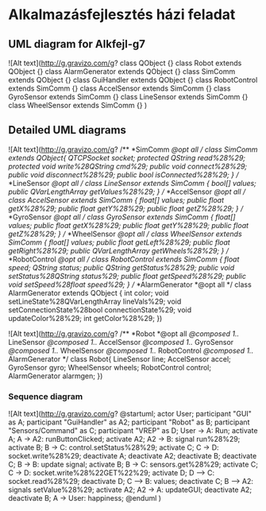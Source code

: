 # Alkalmazásfejlesztés házi feladat

## UML diagram for Alkfejl-g7

![Alt text](http://g.gravizo.com/g?
class QObject {}
class Robot extends QObject {}
class AlarmGenerator extends QObject {}
class SimComm extends QObject {}
class GuiHandler extends QObject {}
class RobotControl extends SimComm {}
class AccelSensor extends SimComm {}
class GyroSensor extends SimComm {}
class LineSensor extends SimComm {}
class WheelSensor extends SimComm {}
)

## Detailed UML diagrams

![Alt text](http://g.gravizo.com/g?
/**
*SimComm
*@opt all
*/
class SimComm extends QObject{
    QTCPSocket socket;
    protected QString read%28%29;
    protected void write%28QString cmd%29;
    public void connect%28%29;
    public void disconnect%28%29;
    public bool isConnected%28%29;
}
/**
*LineSensor
*@opt all
*/
class LineSensor extends SimComm {
	bool[] values;
    public QVarLengthArray getValues%28%29;
}
/**
*AccelSensor
*@opt all
*/
class AccelSensor extends SimComm {
    float[] values;
    public float getX%28%29;
    public float getY%28%29;
    public float getZ%28%29;
}
/**
*GyroSensor
*@opt all
*/
class GyroSensor extends SimComm {
    float[] values;
    public float getX%28%29;
    public float getY%28%29;
    public float getZ%28%29;
}
/**
*WheelSensor
*@opt all
*/
class WheelSensor extends SimComm {
    float[] values;
    public float getLeft%28%29;
    public float getRight%28%29;
    public QVarLengthArray getWheels%28%29;
}
/**
*RobotControl
*@opt all
*/
class RobotControl extends SimComm {
  float speed;
  QString status;
	public QString getStatus%28%29;
	public void setStatus%28QString status%29;
	public float getSpeed%28%29;
	public void setSpeed%28float speed%29;
}
/**
*AlarmGenerator
*@opt all
*/
class AlarmGenerator extends QObject {
    int color;
    void setLineState%28QVarLengthArray lineVals%29;
    void setConnectionState%28bool connectionState%29;
    void updateColor%28%29;
    int getColor%28%29;
})

![Alt text](http://g.gravizo.com/g?
/**
*Robot
*@opt all
*@composed 1..* LineSensor
*@composed 1..* AccelSensor
*@composed 1..* GyroSensor
*@composed 1..* WheelSensor
*@composed 1..* RobotControl
*@composed 1..* AlarmGenerator
*/
class Robot{
	LineSensor line;
	AccelSensor accel;
	GyroSensor gyro;
	WheelSensor wheels;
	RobotControl control;
  AlarmGenerator alarmgen;
})

### Sequence diagram

![Alt text](http://g.gravizo.com/g?
@startuml;
actor User;
participant "GUI" as A;
participant "GuiHandler" as A2;
participant "Robot" as B;
participant "Sensors/Command" as C;
participant "VREP" as D;
User -> A: Run;
activate A;
A -> A2: runButtonClicked;
activate A2;
A2 -> B: signal run%28%29;
activate B;
B -> C: control.setStatus%28%29;
activate C;
C -> D: socket.write%28%29;
deactivate A;
deactivate A2;
deactivate B;
deactivate C;
B -> B: update signal;
activate B;
B -> C: sensors.get%28%29;
activate C;
C -> D: socket.write%28%22GET%22%29;
activate D;
D --> C: socket.read%28%29;
deactivate D;
C --> B: values;
deactivate C;
B --> A2: signals setValue%28%29;
activate A2;
A2 -> A: updateGUI;
deactivate A2;
deactivate B;
A -> User: happiness;
@enduml
)
